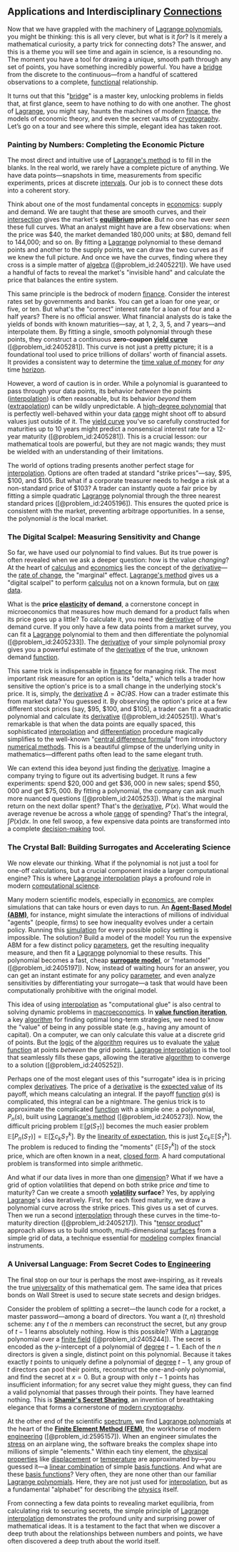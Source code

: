 ## Applications and Interdisciplinary [Connections](@article_id:193345)

Now that we have grappled with the machinery of [Lagrange polynomials](@article_id:141969), you might be thinking: this is all very clever, but what is it *for*? Is it merely a mathematical curiosity, a party trick for connecting dots? The answer, and this is a theme you will see time and again in science, is a resounding no. The moment you have a tool for drawing a unique, smooth path through any set of points, you have something incredibly powerful. You have a [bridge](@article_id:264840) from the discrete to the continuous—from a handful of scattered observations to a complete, [functional](@article_id:146508) relationship.

It turns out that this "[bridge](@article_id:264840)" is a master key, unlocking problems in fields that, at first glance, seem to have nothing to do with one another. The ghost of [Lagrange](@article_id:193906), you might say, haunts the machines of modern [finance](@article_id:144433), the models of economic theory, and even the secret vaults of [cryptography](@article_id:138672). Let’s go on a tour and see where this simple, elegant idea has taken root.

### Painting by Numbers: Completing the Economic Picture

The most direct and intuitive use of [Lagrange's method](@article_id:185948) is to fill in the blanks. In the real world, we rarely have a complete picture of anything. We have data points—snapshots in time, measurements from specific experiments, prices at discrete [intervals](@article_id:159393). Our job is to connect these dots into a coherent story.

Think about one of the most fundamental concepts in [economics](@article_id:271560): supply and demand. We are taught that these are smooth curves, and their [intersection](@article_id:159395) gives the market's **[equilibrium](@article_id:144554) price**. But no one has ever *seen* these full curves. What an analyst might have are a few observations: when the price was $\$40$, the market demanded 180,000 units; at $\$80$, demand fell to 144,000; and so on. By fitting a [Lagrange](@article_id:193906) polynomial to these demand points and another to the supply points, we can draw the two curves as if we knew the full picture. And once we have the curves, finding where they cross is a simple matter of [algebra](@article_id:155968) ([@problem_id:2405221]). We have used a handful of facts to reveal the market's "invisible hand" and calculate the price that balances the entire system.

This same principle is the bedrock of modern [finance](@article_id:144433). Consider the interest rates set by governments and banks. You can get a loan for one year, or five, or ten. But what's the "correct" interest rate for a loan of four and a half years? There is no official answer. What financial analysts do is take the yields of bonds with known maturities—say, at 1, 2, 3, 5, and 7 years—and interpolate them. By fitting a single, smooth polynomial through these points, they construct a continuous **zero-coupon [yield curve](@article_id:140159)** ([@problem_id:2405281]). This curve is not just a pretty picture; it is a foundational tool used to price trillions of dollars' worth of financial assets. It provides a consistent way to determine the [time value of money](@article_id:142291) for *any* time [horizon](@article_id:192169).

However, a word of caution is in order. While a polynomial is guaranteed to pass through your data points, its behavior *between* the points ([interpolation](@article_id:275553)) is often reasonable, but its behavior *beyond* them ([extrapolation](@article_id:175461)) can be wildly unpredictable. A [high-degree polynomial](@article_id:143734) that is perfectly well-behaved within your data [range](@article_id:154892) might shoot off to absurd values just outside of it. The [yield curve](@article_id:140159) you've so carefully constructed for maturities up to 10 years might predict a nonsensical interest rate for a 12-year maturity ([@problem_id:2405281]). This is a crucial lesson: our mathematical tools are powerful, but they are not magic wands; they must be wielded with an understanding of their limitations.

The world of options trading presents another perfect stage for [interpolation](@article_id:275553). Options are often traded at standard "strike prices"—say, $\$95$, $\$100$, and $\$105$. But what if a corporate treasurer needs to hedge a risk at a non-standard price of $\$103$? A trader can instantly quote a fair price by fitting a simple quadratic [Lagrange](@article_id:193906) polynomial through the three nearest standard prices ([@problem_id:2405196]). This ensures the quoted price is consistent with the market, preventing arbitrage opportunities. In a sense, the polynomial *is* the local market.

### The Digital Scalpel: Measuring Sensitivity and Change

So far, we have used our polynomial to find values. But its true power is often revealed when we ask a deeper question: how is the value *changing*? At the heart of [calculus](@article_id:145546) and [economics](@article_id:271560) lies the concept of the [derivative](@article_id:157426)—the [rate of change](@article_id:158276), the "marginal" effect. [Lagrange's method](@article_id:185948) gives us a "digital scalpel" to perform [calculus](@article_id:145546) not on a known formula, but on [raw data](@article_id:190588).

What is the **price [elasticity](@article_id:163247) of demand**, a cornerstone concept in microeconomics that measures how much demand for a product falls when its price goes up a little? To calculate it, you need the [derivative](@article_id:157426) of the demand curve. If you only have a few data points from a market survey, you can fit a [Lagrange](@article_id:193906) polynomial to them and then differentiate the polynomial ([@problem_id:2405233]). The [derivative](@article_id:157426) of your simple polynomial proxy gives you a powerful estimate of the [derivative](@article_id:157426) of the true, unknown demand [function](@article_id:141001).

This same trick is indispensable in [finance](@article_id:144433) for managing risk. The most important risk measure for an option is its "delta," which tells a trader how sensitive the option's price is to a small change in the underlying stock's price. It is, simply, the [derivative](@article_id:157426) $\Delta = \partial C / \partial S$. How can a trader estimate this from market data? You guessed it. By observing the option's price at a few different stock prices (say, $\$95$, $\$100$, and $\$105$), a trader can fit a quadratic polynomial and calculate its [derivative](@article_id:157426) ([@problem_id:2405251]). What's remarkable is that when the data points are equally spaced, this sophisticated [interpolation](@article_id:275553) and [differentiation](@article_id:144752) procedure magically simplifies to the well-known "[central difference formula](@article_id:138957)" from introductory [numerical methods](@article_id:139632). This is a beautiful glimpse of the underlying unity in mathematics—different paths often lead to the same elegant truth.

We can extend this idea beyond just finding the [derivative](@article_id:157426). Imagine a company trying to figure out its advertising budget. It runs a few experiments: spend $\$20,000$ and get $\$36,000$ in new sales; spend $\$50,000$ and get $\$75,000$. By fitting a polynomial, the company can ask much more nuanced questions ([@problem_id:2405253]). What is the marginal return on the next dollar spent? That's the [derivative](@article_id:157426), $P'(x)$. What would the average revenue be across a whole [range](@article_id:154892) of spending? That's the integral, $\int P(x)dx$. In one fell swoop, a few expensive data points are transformed into a complete [decision-making](@article_id:137659) tool.

### The Crystal Ball: Building Surrogates and Accelerating Science

We now elevate our thinking. What if the polynomial is not just a tool for one-off calculations, but a crucial component inside a larger computational engine? This is where [Lagrange interpolation](@article_id:166558) plays a profound role in modern [computational science](@article_id:150036).

Many modern scientific models, especially in [economics](@article_id:271560), are complex simulations that can take hours or even days to run. An **[Agent-Based Model (ABM)](@article_id:194660)**, for instance, might simulate the interactions of millions of individual "agents" (people, firms) to see how inequality evolves under a certain policy. Running this [simulation](@article_id:140361) for every possible policy setting is impossible. The solution? Build a model of the model! You run the expensive ABM for a few distinct policy [parameters](@article_id:173606), get the resulting inequality measure, and then fit a [Lagrange](@article_id:193906) polynomial to these results. This polynomial becomes a fast, cheap **[surrogate model](@article_id:145882)**, or "metamodel" ([@problem_id:2405197]). Now, instead of waiting hours for an answer, you can get an instant estimate for any policy [parameter](@article_id:174151), and even analyze sensitivities by differentiating your surrogate—a task that would have been computationally prohibitive with the original model.

This idea of using [interpolation](@article_id:275553) as "computational glue" is also central to solving dynamic problems in [macroeconomics](@article_id:146501). In **[value function iteration](@article_id:140427)**, a key [algorithm](@article_id:267625) for finding optimal long-term strategies, we need to know the "value" of being in any possible state (e.g., having any amount of capital). On a computer, we can only calculate this value at a discrete grid of points. But the [logic](@article_id:266330) of the [algorithm](@article_id:267625) requires us to evaluate the [value function](@article_id:144256) at points *between* the grid points. [Lagrange interpolation](@article_id:166558) is the tool that seamlessly fills these gaps, allowing the iterative [algorithm](@article_id:267625) to converge to a solution ([@problem_id:2405252]).

Perhaps one of the most elegant uses of this "surrogate" idea is in pricing complex [derivatives](@article_id:165970). The price of a [derivative](@article_id:157426) is the [expected value](@article_id:160628) of its payoff, which means calculating an integral. If the payoff [function](@article_id:141001) $g(s)$ is complicated, this integral can be a nightmare. The genius trick is to approximate the complicated [function](@article_id:141001) with a simple one: a polynomial, $P_n(s)$, built using [Lagrange's method](@article_id:185948) ([@problem_id:2405273]). Now, the difficult pricing problem $\mathbb{E}[g(S_T)]$ becomes the much easier problem $\mathbb{E}[P_n(S_T)] = \mathbb{E}[\sum c_k S_T^k]$. By the [linearity of expectation](@article_id:273019), this is just $\sum c_k \mathbb{E}[S_T^k]$. The problem is reduced to finding the "moments" ($\mathbb{E}[S_T^k]$) of the stock price, which are often known in a neat, [closed form](@article_id:270849). A hard computational problem is transformed into simple arithmetic.

And what if our data lives in more than one [dimension](@article_id:156048)? What if we have a grid of option volatilities that depend on both strike price *and* time to maturity? Can we create a smooth **[volatility](@article_id:266358) surface**? Yes, by applying [Lagrange](@article_id:193906)'s idea iteratively. First, for each fixed maturity, we draw a polynomial curve across the strike prices. This gives us a set of curves. Then we run a second [interpolation](@article_id:275553) through these curves in the time-to-maturity direction ([@problem_id:2405217]). This "[tensor product](@article_id:140200)" approach allows us to build smooth, multi-dimensional [surfaces](@article_id:272717) from a simple grid of data, a technique essential for [modeling](@article_id:268079) complex financial instruments.

### A Universal Language: From Secret Codes to [Engineering](@article_id:275179)

The final stop on our tour is perhaps the most awe-inspiring, as it reveals the true [universality](@article_id:139254) of this mathematical gem. The same idea that prices bonds on Wall Street is used to secure state secrets and design bridges.

Consider the problem of splitting a secret—the launch code for a rocket, a master password—among a board of directors. You want a $(t, n)$ threshold scheme: any $t$ of the $n$ members can reconstruct the secret, but any group of $t-1$ learns absolutely nothing. How is this possible? With a [Lagrange](@article_id:193906) polynomial over a [finite field](@article_id:150419) ([@problem_id:2405244]). The secret is encoded as the $y$-intercept of a polynomial of [degree](@article_id:269934) $t-1$. Each of the $n$ directors is given a single, distinct point on this polynomial. Because it takes exactly $t$ points to uniquely define a polynomial of [degree](@article_id:269934) $t-1$, any group of $t$ directors can pool their points, reconstruct the one-and-only polynomial, and find the secret at $x=0$. But a group with only $t-1$ points has insufficient information; for any secret value they might guess, they can find a valid polynomial that passes through their points. They have learned nothing. This is **[Shamir's Secret Sharing](@article_id:144163)**, an invention of breathtaking elegance that forms a cornerstone of [modern cryptography](@article_id:274035).

At the other end of the scientific [spectrum](@article_id:273306), we find [Lagrange polynomials](@article_id:141969) at the heart of the **[Finite Element Method (FEM)](@article_id:176139)**, the workhorse of modern [engineering](@article_id:275179) ([@problem_id:2595157]). When an engineer simulates the [stress](@article_id:161554) on an airplane wing, the software breaks the complex shape into millions of simple "elements." Within each tiny element, the [physical properties](@article_id:138816) like [displacement](@article_id:169336) or [temperature](@article_id:145715) are approximated by—you guessed it—a [linear combination](@article_id:154597) of simple [basis functions](@article_id:146576). And what are these [basis functions](@article_id:146576)? Very often, they are none other than our familiar [Lagrange polynomials](@article_id:141969). Here, they are not just used for [interpolation](@article_id:275553), but as a fundamental "alphabet" for describing the [physics](@article_id:144980) itself.

From connecting a few data points to revealing market equilibria, from calculating risk to securing secrets, the simple principle of [Lagrange interpolation](@article_id:166558) demonstrates the profound unity and surprising power of mathematical ideas. It is a testament to the fact that when we discover a deep truth about the relationships between numbers and points, we have often discovered a deep truth about the world itself.
